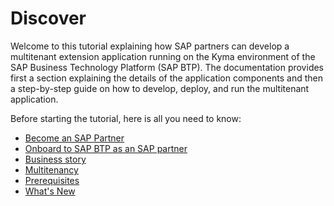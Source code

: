 # Discover

Welcome to this tutorial explaining how SAP partners can develop a multitenant extension application running on the Kyma environment of the SAP Business Technology Platform (SAP BTP). The documentation provides first a section explaining the details of the application components and then a step-by-step guide on how to develop, deploy, and run the multitenant application.

Before starting the tutorial, here is all you need to know:

* [Become an SAP Partner](become-sap-partner/README.md)
* [Onboard to SAP BTP as an SAP partner](onboard-partner-on-btp/README.md)
* [Business story](business-story/README.md)
* [Multitenancy](multitenancy/README.md)
* [Prerequisites](prerequisites/README.md)
* [What's New](whats-new/README.md)